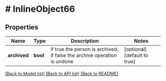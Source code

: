 # # InlineObject66

## Properties

Name | Type | Description | Notes
------------ | ------------- | ------------- | -------------
**archived** | **bool** | if true the person is archived, if false the archive operation is undone | [optional] [default to true]

[[Back to Model list]](../../README.md#models) [[Back to API list]](../../README.md#endpoints) [[Back to README]](../../README.md)
